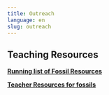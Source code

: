 ```yaml
---
title: Outreach
language: en
slug: outreach
---
```


## Teaching Resources

<a href="https://docs.google.com/document/d/1rzslfp1OeMwKZ4z3BUSy9mpYWAVSwwfRAK0L4zIFCvk/edit"><b>Running list of Fossil Resources</b></a>

<a href="https://drive.google.com/drive/folders/12oYHNlwcs7Fdm20ZIpmM4uvQwot5RR78"><b>Teacher Resources for fossils</b></a>
